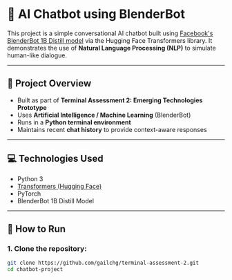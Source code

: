 # 🧠 AI Chatbot using BlenderBot

This project is a simple conversational AI chatbot built using [Facebook's BlenderBot 1B Distill model](https://huggingface.co/facebook/blenderbot-1B-distill) via the Hugging Face Transformers library. It demonstrates the use of **Natural Language Processing (NLP)** to simulate human-like dialogue.

---

## 📌 Project Overview

- Built as part of **Terminal Assessment 2: Emerging Technologies Prototype**
- Uses **Artificial Intelligence / Machine Learning** (BlenderBot)
- Runs in a **Python terminal environment**
- Maintains recent **chat history** to provide context-aware responses

---

## 💻 Technologies Used

- Python 3
- [Transformers (Hugging Face)](https://huggingface.co/docs/transformers)
- PyTorch
- BlenderBot 1B Distill Model

---

## 🚀 How to Run

### 1. Clone the repository:
```bash
git clone https://github.com/gailchg/terminal-assessment-2.git
cd chatbot-project
